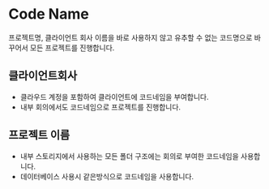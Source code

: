 # Code Name
프로젝트명, 클라이언트 회사 이름을 바로 사용하지 않고
유추할 수 없는 코드명으로 바꾸어서 모든 프로젝트를 진행합니다.

## 클라이언트회사
- 클라우드 계정을 포함하여 클라이언트에 코드네임을 부여합니다.
- 내부 회의에서도 코드네임으로 프로젝트를 진행합니다.

## 프로젝트 이름
- 내부 스토리지에서 사용하는 모든 폴더 구조에는 회의로 부여한 코드네임을 사용합니다.
- 데이터베이스 사용시 같은방식으로 코드네임을 사용합니다.

